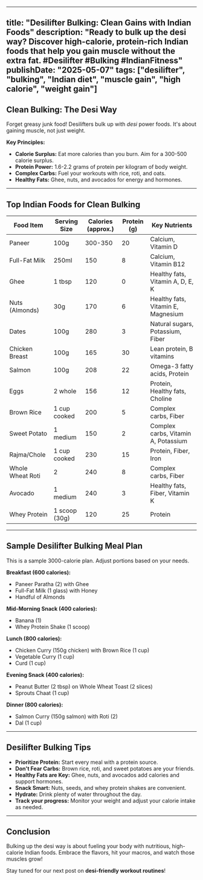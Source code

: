 ---
title: "Desilifter Bulking: Clean Gains with Indian Foods"
description: "Ready to bulk up the desi way? Discover high-calorie, protein-rich Indian foods that help you gain muscle without the extra fat. #Desilifter #Bulking #IndianFitness"
publishDate: "2025-05-07"
tags: ["desilifter", "bulking", "Indian diet", "muscle gain", "high calorie", "weight gain"]
 ---

 ## Clean Bulking: The Desi Way

 Forget greasy junk food! Desilifters bulk up with *desi* power foods. It's about gaining muscle, not just weight.

 **Key Principles:**

 * **Calorie Surplus:** Eat more calories than you burn. Aim for a 300-500 calorie surplus.
 * **Protein Power:** 1.6-2.2 grams of protein per kilogram of body weight.
 * **Complex Carbs:** Fuel your workouts with rice, roti, and oats.
 * **Healthy Fats:** Ghee, nuts, and avocados for energy and hormones.

 ---

 ## Top Indian Foods for Clean Bulking

 | Food Item          | Serving Size | Calories (approx.) | Protein (g) | Key Nutrients                                     |
 | ------------------ | ------------- | ------------------ | ----------- | ------------------------------------------------- |
 | Paneer             | 100g          | 300-350            | 20          | Calcium, Vitamin D                                |
 | Full-Fat Milk      | 250ml         | 150                | 8           | Calcium, Vitamin B12                              |
 | Ghee               | 1 tbsp        | 120                | 0           | Healthy fats, Vitamin A, D, E, K                   |
 | Nuts (Almonds)     | 30g           | 170                | 6           | Healthy fats, Vitamin E, Magnesium                 |
 | Dates              | 100g          | 280                | 3           | Natural sugars, Potassium, Fiber                     |
 | Chicken Breast     | 100g          | 165                | 30          | Lean protein, B vitamins                            |
 | Salmon             | 100g          | 208                | 22          | Omega-3 fatty acids, Protein                        |
 | Eggs               | 2 whole       | 156                | 12          | Protein, Healthy fats, Choline                      |
 | Brown Rice         | 1 cup cooked  | 200                | 5           | Complex carbs, Fiber                               |
 | Sweet Potato       | 1 medium      | 150                | 2           | Complex carbs, Vitamin A, Potassium                |
 | Rajma/Chole        | 1 cup cooked  | 230                | 15          | Protein, Fiber, Iron                                |
 | Whole Wheat Roti   | 2             | 240                | 8           | Complex carbs, Fiber                               |
 | Avocado            | 1 medium      | 240                | 3           | Healthy fats, Fiber, Vitamin K                      |
 | Whey Protein       | 1 scoop (30g) | 120                | 25          | Protein                                           |

 ---

 ## Sample Desilifter Bulking Meal Plan

 This is a sample 3000-calorie plan. Adjust portions based on your needs.

 **Breakfast (600 calories):**

 * Paneer Paratha (2) with Ghee
 * Full-Fat Milk (1 glass) with Honey
 * Handful of Almonds

 **Mid-Morning Snack (400 calories):**

 * Banana (1)
 * Whey Protein Shake (1 scoop)

 **Lunch (800 calories):**

 * Chicken Curry (150g chicken) with Brown Rice (1 cup)
 * Vegetable Curry (1 cup)
 * Curd (1 cup)

 **Evening Snack (400 calories):**

 * Peanut Butter (2 tbsp) on Whole Wheat Toast (2 slices)
 * Sprouts Chaat (1 cup)

 **Dinner (800 calories):**

 * Salmon Curry (150g salmon) with Roti (2)
 * Dal (1 cup)

 ---

 ## Desilifter Bulking Tips

 * **Prioritize Protein:** Start every meal with a protein source.
 * **Don't Fear Carbs:** Brown rice, roti, and sweet potatoes are your friends.
 * **Healthy Fats are Key:** Ghee, nuts, and avocados add calories and support hormones.
 * **Snack Smart:** Nuts, seeds, and whey protein shakes are convenient.
 * **Hydrate:** Drink plenty of water throughout the day.
 * **Track your progress:** Monitor your weight and adjust your calorie intake as needed.

 ---

 ## Conclusion

 Bulking up the desi way is about fueling your body with nutritious, high-calorie Indian foods. Embrace the flavors, hit your macros, and watch those muscles grow!

 Stay tuned for our next post on **desi-friendly workout routines**!